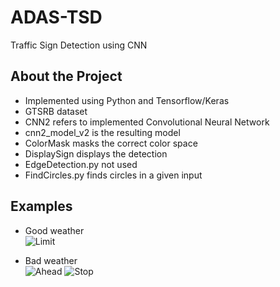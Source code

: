 # ADAS-TSD
Traffic Sign Detection using CNN

## About the Project
 - Implemented using Python and Tensorflow/Keras
 - GTSRB dataset
 - CNN2 refers to implemented Convolutional Neural Network
 - cnn2_model_v2 is the resulting model
 - ColorMask masks the correct color space
 - DisplaySign displays the detection
 - EdgeDetection.py not used
 - FindCircles.py finds circles in a given input


## Examples
- Good weather\
![Limit](https://user-images.githubusercontent.com/56344124/113378724-97a8b100-936f-11eb-986f-a4a05c2cb33b.gif)
  
- Bad weather\
![Ahead](https://user-images.githubusercontent.com/56344124/113498070-8db6b780-9501-11eb-8982-9f4a311b476c.gif)
![Stop](https://user-images.githubusercontent.com/56344124/113498109-e1c19c00-9501-11eb-81bd-c4602673c06a.gif)

